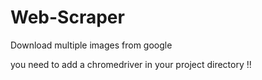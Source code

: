 # Web-Scraper
Download multiple images from google

you need to add a chromedriver in your project directory !!
